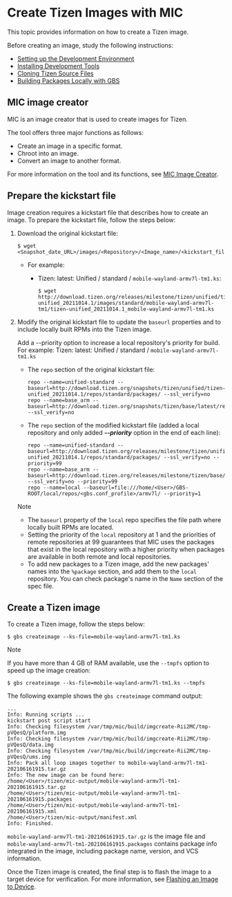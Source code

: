 # Create Tizen Images with MIC

This topic provides information on how to create a Tizen image.

Before creating an image, study the following instructions:

- [Setting up the Development Environment](setting-up.md)
- [Installing Development Tools](installing.md)
- [Cloning Tizen Source Files](cloning.md)
- [Building Packages Locally with GBS](building.md)

## MIC image creator

MIC is an image creator that is used to create images for Tizen. 

The tool offers three major functions as follows:
- Create an image in a specific format.
- Chroot into an image.
- Convert an image to another format.

For more information on the tool and its functions, see [MIC Image Creator](../reference/mic/mic-overview.md).

## Prepare the kickstart file

Image creation requires a kickstart file that describes how to create an image. To prepare the kickstart file, follow the steps below:

1. Download the original kickstart file:

   ```
   $ wget <Snapshot_date_URL>/images/<Repository>/<Image_name>/<kickstart_file>
   ```

   - For example:

     - Tizen: latest: Unified / standard / `mobile-wayland-armv7l-tm1.ks`:

       ```
       $ wget http://download.tizen.org/releases/milestone/tizen/unified/tizen-unified_20211014.1/images/standard/mobile-wayland-armv7l-tm1/tizen-unified_20211014.1_mobile-wayland-armv7l-tm1.ks
       ```

2. Modify the original kickstart file to update the `baseurl` properties and to include locally built RPMs into the Tizen image.

   Add a --priority option to increase a local repository's priority for build.
   For example: Tizen: latest: Unified / standard / `mobile-wayland-armv7l-tm1.ks`

   - The `repo` section of the original kickstart file:

     ```
     repo --name=unified-standard --baseurl=http://download.tizen.org/snapshots/tizen/unified/tizen-unified_20211014.1/repos/standard/packages/ --ssl_verify=no
     repo --name=base_arm --baseurl=http://download.tizen.org/snapshots/tizen/base/latest/repos/standard/packages/ --ssl_verify=no
     ```

   - The `repo` section of the modified kickstart file
     (added a local repository and only added ***--priority*** option in the end of each line):

     ```
     repo --name=unified-standard --baseurl=http://download.tizen.org/releases/milestone/tizen/unified/tizen-unified_20211014.1/repos/standard/packages/ --ssl_verify=no --priority=99
     repo --name=base_arm --baseurl=http://download.tizen.org/releases/milestone/tizen/base/latest/repos/standard/packages/ --ssl_verify=no --priority=99
     repo --name=local --baseurl=file:///home/<User>/GBS-ROOT/local/repos/<gbs.conf_profile>/armv7l/ --priority=1
     ```

   > [!NOTE]
   > - The `baseurl` property of the `local` repo specifies the file path where locally built RPMs are located.
   > - Setting the priority of the `local` repository at 1 and the priorities of remote repositories at 99 guarantees that MIC uses the packages that exist in the local repository with a higher priority when packages are available in both remote and local repositories.
   > - To add new packages to a Tizen image, add the new packages' names into the `%package` section, and add them to the `local` repository.
   >   You can check package's name in the `Name` section of the spec file.

## Create a Tizen image

To create a Tizen image, follow the steps below:

```
$ gbs createimage --ks-file=mobile-wayland-armv7l-tm1.ks
```

> [!NOTE]
> If you have more than 4 GB of RAM available, use the `--tmpfs` option to speed up the image creation:
>
> ```
> $ gbs createimage --ks-file=mobile-wayland-armv7l-tm1.ks --tmpfs
> ```

The following example shows the `gbs createimage` command output:

```
...
Info: Running scripts ...
kickstart post script start
Info: Checking filesystem /var/tmp/mic/build/imgcreate-Rii2MC/tmp-pVQesQ/platform.img
Info: Checking filesystem /var/tmp/mic/build/imgcreate-Rii2MC/tmp-pVQesQ/data.img
Info: Checking filesystem /var/tmp/mic/build/imgcreate-Rii2MC/tmp-pVQesQ/ums.img
Info: Pack all loop images together to mobile-wayland-armv7l-tm1-202106161915.tar.gz
Info: The new image can be found here:
/home/<User>/tizen/mic-output/mobile-wayland-armv7l-tm1-202106161915.tar.gz
/home/<User>/tizen/mic-output/mobile-wayland-armv7l-tm1-202106161915.packages
/home/<User>/tizen/mic-output/mobile-wayland-armv7l-tm1-202106161915.xml
/home/<User>/tizen/mic-output/manifest.xml
Info: Finished.
```

`mobile-wayland-armv7l-tm1-202106161915.tar.gz` is the image file and `mobile-wayland-armv7l-tm1-202106161915.packages` contains package info integrated in the image, including package name, version, and VCS information.

Once the Tizen image is created, the final step is to flash the image to a target device for verification. For more information, see [Flashing an Image to Device](flashing.md).
